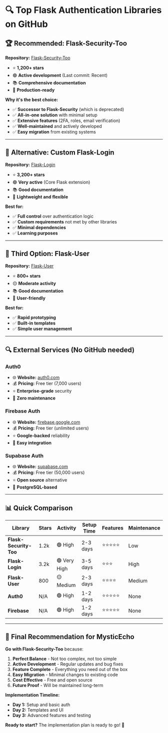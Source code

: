 # 🔍 Top Flask Authentication Libraries on GitHub

## 🏆 **Recommended: Flask-Security-Too**

**Repository:** [Flask-Security-Too](https://github.com/Flask-Middleware/flask-security-too)
- ⭐ **1,200+ stars**
- 🟢 **Active development** (Last commit: Recent)
- 📚 **Comprehensive documentation**
- 🔧 **Production-ready**

**Why it's the best choice:**
- ✅ **Successor to Flask-Security** (which is deprecated)
- ✅ **All-in-one solution** with minimal setup
- ✅ **Extensive features** (2FA, roles, email verification)
- ✅ **Well-maintained** and actively developed
- ✅ **Easy migration** from existing systems

---

## 🥈 **Alternative: Custom Flask-Login**

**Repository:** [Flask-Login](https://github.com/maxcountryman/flask-login)
- ⭐ **3,200+ stars**
- 🟢 **Very active** (Core Flask extension)
- 📚 **Good documentation**
- 🔧 **Lightweight and flexible**

**Best for:**
- ✅ **Full control** over authentication logic
- ✅ **Custom requirements** not met by other libraries
- ✅ **Minimal dependencies**
- ✅ **Learning purposes**

---

## 🥉 **Third Option: Flask-User**

**Repository:** [Flask-User](https://github.com/lingthio/Flask-User)
- ⭐ **800+ stars**
- 🟡 **Moderate activity**
- 📚 **Good documentation**
- 🔧 **User-friendly**

**Best for:**
- ✅ **Rapid prototyping**
- ✅ **Built-in templates**
- ✅ **Simple user management**

---

## 🔍 **External Services (No GitHub needed)**

### **Auth0**
- 🌐 **Website:** [auth0.com](https://auth0.com)
- 💰 **Pricing:** Free tier (7,000 users)
- ⭐ **Enterprise-grade** security
- 🔧 **Zero maintenance**

### **Firebase Auth**
- 🌐 **Website:** [firebase.google.com](https://firebase.google.com)
- 💰 **Pricing:** Free tier (unlimited users)
- ⭐ **Google-backed** reliability
- 🔧 **Easy integration**

### **Supabase Auth**
- 🌐 **Website:** [supabase.com](https://supabase.com)
- 💰 **Pricing:** Free tier (50,000 users)
- ⭐ **Open source** alternative
- 🔧 **PostgreSQL-based**

---

## 📊 **Quick Comparison**

| Library | Stars | Activity | Setup Time | Features | Maintenance |
|---------|-------|----------|------------|----------|-------------|
| **Flask-Security-Too** | 1.2k | 🟢 High | 2-3 days | ⭐⭐⭐⭐⭐ | Low |
| **Flask-Login** | 3.2k | 🟢 Very High | 3-5 days | ⭐⭐⭐ | High |
| **Flask-User** | 800 | 🟡 Medium | 2-3 days | ⭐⭐⭐⭐ | Medium |
| **Auth0** | N/A | 🟢 High | 1-2 days | ⭐⭐⭐⭐⭐ | None |
| **Firebase** | N/A | 🟢 High | 1-2 days | ⭐⭐⭐⭐⭐ | None |

---

## 🎯 **Final Recommendation for MysticEcho**

**Go with Flask-Security-Too** because:

1. **Perfect Balance** - Not too complex, not too simple
2. **Active Development** - Regular updates and bug fixes
3. **Feature Complete** - Everything you need out of the box
4. **Easy Migration** - Minimal changes to existing code
5. **Cost Effective** - Free and open source
6. **Future Proof** - Will be maintained long-term

**Implementation Timeline:**
- **Day 1:** Setup and basic auth
- **Day 2:** Templates and UI
- **Day 3:** Advanced features and testing

**Ready to start?** The implementation plan is ready to go! 🚀
